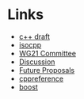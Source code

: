 Links
=====

* [c++ draft](https://github.com/cplusplus/draft)
* [isocpp](http://isocpp.org/)
* [WG21 Committee](http://www.open-std.org/JTC1/SC22/WG21/)
* [Discussion](https://groups.google.com/a/isocpp.org/forum/?fromgroups#!forum/std-discussion)
* [Future Proposals](https://groups.google.com/a/isocpp.org/forum/?fromgroups#!forum/std-proposals)
* [cppreference](http://en.cppreference.com/w/cpp)
* [boost](http://www.boost.org/)
